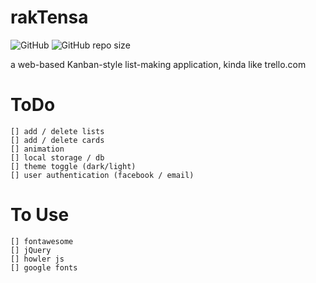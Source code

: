 # rakTensa  
![GitHub](https://img.shields.io/github/license/aymkh/rakTensa?style=for-the-badge)
![GitHub repo size](https://img.shields.io/github/repo-size/aymkh/rakTensa?style=for-the-badge)  

a web-based Kanban-style list-making application, kinda like trello.com

# ToDo  

    [] add / delete lists  
    [] add / delete cards  
    [] animation   
    [] local storage / db    
    [] theme toggle (dark/light) 
    [] user authentication (facebook / email)
    
# To Use
    [] fontawesome   
    [] jQuery  
    [] howler js  
    [] google fonts  




